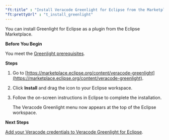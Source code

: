 ```yaml
---
"ft:title" : "Install Veracode Greenlight for Eclipse from the Marketplace"
"ft:prettyUrl" : "t_install_greenlight"
---
```

You can install Greenlight for Eclipse as a plugin from the Eclipse Marketplace.

<p font-size="13pt"><b>Before You Begin</b></p>

You meet the [Greenlight prerequisites](https://docs.veracode.com/r/Meet_Veracode_Greenlight_Prerequisites).

<p font-size="13pt"><b>Steps</b></p>

1.  Go to [https://marketplace.eclipse.org/content/veracode-greenlight](https://marketplace.eclipse.org/content/veracode-greenlight).

2.  Click **Install** and drag the icon to your Eclipse workspace.

3.  Follow the on-screen instructions in Eclipse to complete the installation.

    The Veracode Greenlight menu now appears at the top of the Eclipse workspace.

<p font-size="13pt"><b>Next Steps</b></p>

[Add your Veracode credentials to Veracode Greenlight for Eclipse](https://docs.veracode.com/r/t_configure_greenlight).